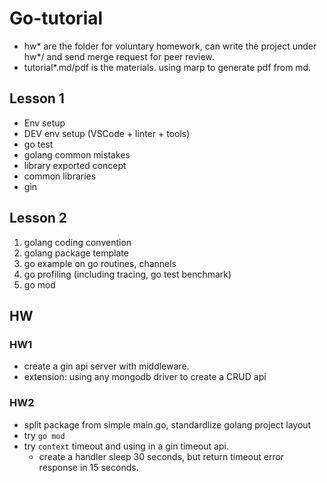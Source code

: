 # Go-tutorial

* hw* are the folder for voluntary homework, can write the project under hw*/ and send merge request for peer review.
* tutorial*.md/pdf is the materials. using marp to generate pdf from md.

## Lesson 1

* Env setup
* DEV env setup (VSCode + linter + tools)
* go test
* golang common mistakes
* library exported concept
* common libraries
* gin

## Lesson 2

1. golang coding convention
2. golang package template
3. go example on go routines, channels
4. go profiling (including tracing, go test benchmark)
5. go mod

## HW

### HW1

* create a gin api server with middleware.
* extension: using any mongodb driver to create a CRUD api

### HW2

* split package from simple main.go, standardlize golang project layout
* try `go mod`
* try `context` timeout and using in a gin timeout api.
  * create a handler sleep 30 seconds, but return timeout error response in 15 seconds.
